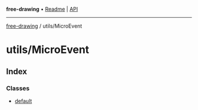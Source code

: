 **free-drawing** • [Readme](../../README.md) \| [API](../../modules.md)

***

[free-drawing](../../README.md) / utils/MicroEvent

# utils/MicroEvent

## Index

### Classes

- [default](classes/default.md)
